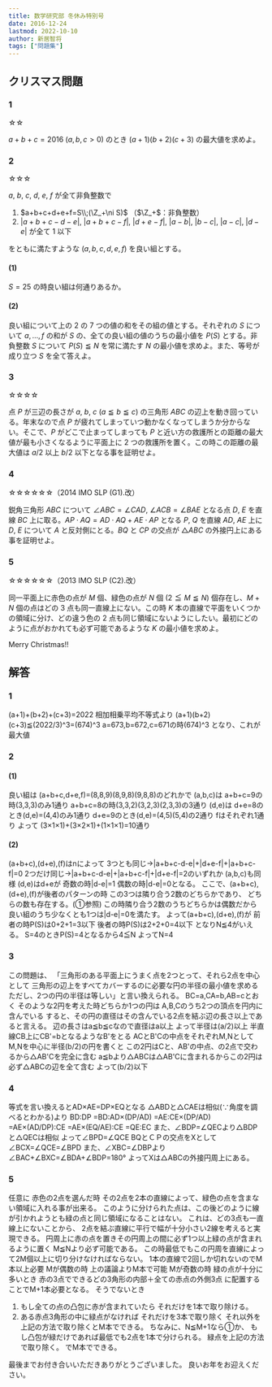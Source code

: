 ```yaml
---
title: 数学研究部 冬休み特別号
date: 2016-12-24
lastmod: 2022-10-10
author: 新居智将
tags: ["問題集"]
---
```


## クリスマス問題

### 1

☆☆

$a+b+c=2016$ ($a,b,c>0$) のとき $(a+1)(b+2)(c+3)$ の最大値を求めよ。

### 2

☆☆☆

$a$, $b$, $c$, $d$, $e$, $f$ が全て非負整数で

1. $a+b+c+d+e+f=S\\;(\Z_+\ni S)$ （$\Z_+$：非負整数）
2. $|a+b+c-d-e|$, $|a+b+c-f|$, $|d+e-f|$, $|a-b|$, $|b-c|$, $|a-c|$, $|d-e|$ が全て $1$ 以下

をともに満たすような $(a,b,c,d,e,f)$ を良い組とする。  

#### (1)

$S=25$ の時良い組は何通りあるか。  

#### (2)

良い組について上の 2 の 7 つの値の和をその組の値とする。それぞれの $S$ について $a, \dots, f$ の和が $S$ の、全ての良い組の値のうちの最小値を $P(S)$ とする。非負整数 $S$ について $P(S)\leqq N$ を常に満たす $N$ の最小値を求めよ。また、等号が成り立つ $S$ を全て答えよ。

### 3

☆☆☆☆

点 $P$ が三辺の長さが $a$, $b$, $c$ ($a\leqq b\leqq c$) の三角形 $ABC$ の辺上を動き回っている。年末なので点 $P$ が疲れてしまっていつ動かなくなってしまうか分からない。そこで、$P$ がどこで止まってしまっても $P$ と近い方の救護所との距離の最大値が最も小さくなるように平面上に 2 つの救護所を置く。この時この距離の最大値は $a/2$ 以上 $b/2$ 以下となる事を証明せよ。

### 4

☆☆☆☆☆☆（2014 IMO SLP (G1).改）

鋭角三角形 $ABC$ について $\angle{ABC}=\angle{CAD}$, $\angle{ACB}=\angle{BAE}$ となる点 $D$, $E$ を直線 $BC$ 上に取る。$AP\cdot AQ=AD\cdot AQ+AE\cdot AP$ となる $P$, $Q$ を直線 $AD$, $AE$ 上に $D$, $E$ について $A$ と反対側にとる。$BQ$ と $CP$ の交点が $\triangle{ABC}$ の外接円上にある事を証明せよ。

### 5

☆☆☆☆☆☆（2013 IMO SLP (C2).改）

同一平面上に赤色の点が $M$ 個、緑色の点が $N$ 個 ($2\leqq M\leqq N$) 個存在し、$M+N$ 個の点はどの 3 点も同一直線上にない。この時 $K$ 本の直線で平面をいくつかの領域に分け、どの違う色の 2 点も同じ領域にないようにしたい。最初にどのように点がおかれても必ず可能であるような $K$ の最小値を求めよ。

Merry Christmas!!

## 解答

### 1

(a+1)+(b+2)+(c+3)=2022
相加相乗平均不等式より
(a+1)(b+2)(c+3)≦(2022/3)^3=(674)^3
a=673,b=672,c=671の時(674)^3
となり、これが最大値

### 2

#### (1)

良い組は
(a+b+c,d+e,f)=(8,8,9)(8,9,8)(9,8,8)のどれかで
(a,b,c)は
a+b+c=9の時(3,3,3)のみ1通り
a+b+c=8の時(3,3,2)(3,2,3)(2,3,3)の3通り
(d,e)は
d+e=8のとき(d,e)=(4,4)のみ1通り
d+e=9のとき(d,e)=(4,5)(5,4)の2通り
fはそれぞれ1通り
よって
(3×1×1)+(3×2×1)+(1×1×1)=10通り

#### (2)

(a+b+c),(d+e),(f)はnによって
3つとも同じ→|a+b+c-d-e|+|d+e-f|+|a+b+c-f|=0
2つだけ同じ→|a+b+c-d-e|+|a+b+c-f|+|d+e-f|=2のいずれか
(a,b,c)も同様
(d,e)はd+eが
奇数の時|d-e|=1
偶数の時|d-e|=0となる。
ここで、(a+b+c),(d+e),(f)が後者のパターンの時
この3つは隣り合う2数のどちらかであり、
どちらの数も存在する。(①参照)
この時隣り合う2数のうちどちらかは偶数だから
良い組のうち少なくとも1つは|d-e|=0を満たす。
よって(a+b+c),(d+e),(f)が
前者の時P(S)は0+2+1=3以下
後者の時P(S)は2+2+0=4以下
となりN≦4がいえる。
S=4のときP(S)=4となるから4≦N
よってN=4

### 3

この問題は、
「三角形のある平面上にうまく点を2つとって、それら2点を中心として
三角形の辺上をすべてカバーするのに必要な円の半径の最小値を求める
ただし、2つの円の半径は等しい」と言い換えられる。
BC=a,CA=b,AB=cとおく
そのような2円を考えた時どちらか1つの円は
A,B,Cのうち2つの頂点を円内に含んでいる
すると、その円の直径はその含んでいる2点を結ぶ辺の長さ以上であると言える。
辺の長さはa≦b≦cなので直径はa以上
よって半径は(a/2)以上
半直線CB上にCB'=bとなるようなB'をとる
ACとB'Cの中点をそれぞれM,NとしてM,Nを中心に半径(b/2)の円を書くと
この2円はCと、AB'の中点、の2点で交わるから△AB'Cを完全に含む
a≦bより△ABCは△AB'Cに含まれるからこの2円は必ず△ABCの辺を全て含む
よって(b/2)以下

### 4

等式を言い換えるとAD×AE=DP×EQとなる
△ABDと△CAEは相似(∵角度を調べるとわかる)より
BD:DP
=BD:AD×(DP/AD)
=AE:CE×(DP/AD)
=AE×(AD/DP):CE
=AE×(EQ/AE):CE
=QE:EC
また、∠BDP=∠QECより△BDPと△QECは相似
よって∠BPD=∠QCE
BQとＣＰの交点をXとして
∠BCX=∠QCE=∠BPD
また、∠XBC=∠DBPより
∠BAC+∠BXC=∠BDA+∠BDP=180°
よってXは△ABCの外接円周上にある。

### 5

任意に 赤色の2点を選んだ時
その2点を2本の直線によって、緑色の点を含まない領域に入れる事が出来る。
このように分けられた点は、この後どのように線が引かれようとも緑の点と同じ領域になることはない。
これは、どの3点も一直線上にないことから、
2点を結ぶ直線に平行で幅が十分小さい2線を考えると実現できる。
円周上に赤の点を置きその円周上の間に必ず1つ以上緑の点が含まれるように置く
M≦Nより必ず可能である。
この時最低でもこの円周を直線によって2M個以上に切り分けなければならない。
1本の直線で2回しか切れないのでM本以上必要
Mが偶数の時
上の議論よりM本で可能
Mが奇数の時
緑の点が十分に多いとき
赤の3点でできるどの3角形の内部＋全ての赤点の外側3点
に配置することでM+1本必要となる。
そうでないとき
1. もし全ての点の凸包に赤が含まれていたら
それだけを1本で取り除ける。	
2. ある赤点3角形の中に緑点がなければ
それだけを3本で取り除く
それ以外を上記の方法で取り除くとM本でできる。
ちなみに、N≦M+1なら①か、
もし凸包が緑だけであれば最低でも2点を1本で分けられる。
緑点を上記の方法で取り除く。
でM本でできる。

最後までお付き合いいただきありがとうございました。
良いお年をお迎えください。